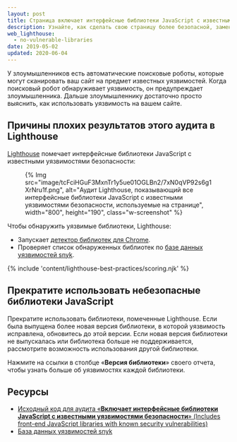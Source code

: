 ```yaml
---
layout: post
title: Страница включает интерфейсные библиотеки JavaScript с известными уязвимостями безопасности
description: Узнайте, как сделать свою страницу более безопасной, заменив библиотеки JavaScript, которые имеют известные уязвимости.
web_lighthouse:
  - no-vulnerable-libraries
date: 2019-05-02
updated: 2020-06-04
---
```


У злоумышленников есть автоматические поисковые роботы, которые могут сканировать ваш сайт на предмет известных уязвимостей. Когда поисковый робот обнаруживает уязвимость, он предупреждает злоумышленника. Дальше злоумышленнику достаточно просто выяснить, как использовать уязвимость на вашем сайте.

## Причины плохих результатов этого аудита в Lighthouse

[Lighthouse](https://developers.google.com/web/tools/lighthouse/) помечает интерфейсные библиотеки JavaScript с известными уязвимостями безопасности:

<figure class="w-figure">{% Img src="image/tcFciHGuF3MxnTr1y5ue01OGLBn2/7xN0qVP92s6g1XrNru1f.png", alt="Аудит Lighthouse, показывающий все интерфейсные библиотеки JavaScript с известными уязвимостями безопасности, используемые на странице", width="800", height="190", class="w-screenshot" %}</figure>

Чтобы обнаружить уязвимые библиотеки, Lighthouse:

- Запускает [детектор библиотек для Chrome](https://www.npmjs.com/package/js-library-detector).
- Проверяет список обнаруженных библиотек по [базе данных уязвимостей snyk](https://snyk.io/vuln?packageManager=all).

{% include 'content/lighthouse-best-practices/scoring.njk' %}

## Прекратите использовать небезопасные библиотеки JavaScript

Прекратите использовать библиотеки, помеченные Lighthouse. Если была выпущена более новая версия библиотеки, в которой уязвимость исправлена, обновитесь до этой версии. Если новая версия библиотеки не выпускалась или библиотека больше не поддерживается, рассмотрите возможность использования другой библиотеки.

Нажмите на ссылки в столбце «**Версия библиотеки**» своего отчета, чтобы узнать больше об уязвимостях каждой библиотеки.

## Ресурсы

- [Исходный код для аудита «**Включает интерфейсные библиотеки JavaScript с известными уязвимостями безопасности**» (Includes front-end JavaScript libraries with known security vulnerabilities)](https://github.com/GoogleChrome/lighthouse/blob/master/lighthouse-core/audits/dobetterweb/no-vulnerable-libraries.js)
- [База данных уязвимостей snyk](https://snyk.io/vuln?packageManager=all)
